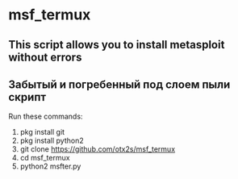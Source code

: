 # msf_termux
## This script allows you to install metasploit without errors
## Забытый и погребенный под слоем пыли скрипт
Run these commands:

1. pkg install git
2. pkg install python2
3. git clone https://github.com/otx2s/msf_termux
4. cd msf_termux
5. python2 msfter.py
